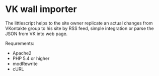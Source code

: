 # VK wall importer
The littlescript helps to the site owner replicate an actual changes from VKontakte group to his site by RSS feed, 
simple integration or parse the JSON from VK into web page.

Requrements:

- Apache2
- PHP 5.4 or higher
- modRewrite
- cURL
